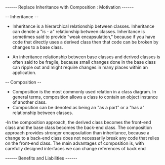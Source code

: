 ------ Replace Inheritance with Composition : Motivation ------ 

 -- Inheritance --

 - Inheritance is a hierarchical relationship between classes. Inheritance can denote a "is - a" relationship between classes.
 Inheritance is sometimes said to provide "weak encapsulation," because if you have code that directly uses a derived class
    then that code can be broken by changes to a base class.

 - An inheritance relationship between base classes and derived classes is often said to be fragile, 
    because small changes done in the base class can ripple out and might require changes in many places within an application.

 -- Composition --
 - Composition is the most commonly used relation in a class diagram. In general terms, composition allows a class to contain 
    an object instance of another class. 
 - Composition can be denoted as being an "as a part" or a "has a" relationship between classes.

 -In the composition approach, the derived class becomes the front-end class and the base class becomes the back-end class. 
    The composition approach provides stronger encapsulation than inheritance, because a change to a back-end class does not
        necessarily break any code that relies on the front-end class. The main advantages of composition is, 
        with carefully designed interfaces we can change references of back end

------ Benefits and Liabilities ------ 
